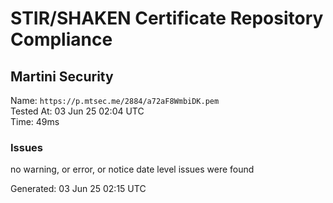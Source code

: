 # STIR/SHAKEN Certificate Repository Compliance

## Martini Security

Name: `https://p.mtsec.me/2884/a72aF8WmbiDK.pem`\
Tested At: 03 Jun 25 02:04 UTC\
Time: 49ms

### Issues

no warning, or error, or notice date level issues were found

Generated: 03 Jun 25 02:15 UTC
